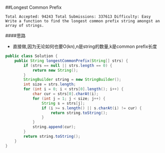 ##Longest Common Prefix

	Total Accepted: 94243 Total Submissions: 337613 Difficulty: Easy
	Write a function to find the longest common prefix string amongst an array of strings.

####思路
- 直接做,因为无论如何也要O(kn),n是string的数量,k是common prefix长度

```java
public class Solution {
    public String longestCommonPrefix(String[] strs) {
        if (strs == null || strs.length == 0) {
            return new String();
        }
        StringBuilder string = new StringBuilder();
        int size = strs.length;
        for (int i = 0; i < strs[0].length(); i++) {
            char cur = strs[0].charAt(i);
            for (int j = 1; j < size; j++) {
                String s = strs[j];
                if (i >= s.length() || s.charAt(i) != cur) {
                    return string.toString();
                }
            }
            string.append(cur);
        }
        return string.toString();
    }
}
```
